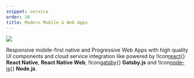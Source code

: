 ```yaml
---
snippet: service
order: 10
title: Modern Mobile & Web Apps
---
```


![](modern-mobile-web-apps.png)

Responsive mobile-first native and Progressive Web Apps with high quality UI components and cloud service integration like powered by !Icon[react](){} **React Native**, **React Native Web**, !Icon[gatsby](){} **Gatsby.js** and !Icon[node-js](){} **Node.js**.
